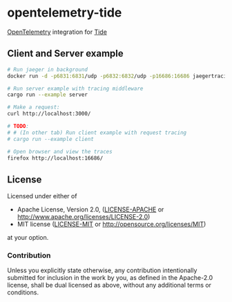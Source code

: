 # opentelemetry-tide

[OpenTelemetry][otel] integration for [Tide][tide]

## Client and Server example

```sh
# Run jaeger in background
docker run -d -p6831:6831/udp -p6832:6832/udp -p16686:16686 jaegertracing/all-in-one:latest

# Run server example with tracing middleware
cargo run --example server

# Make a request:
curl http://localhost:3000/

# TODO:
# # (In other tab) Run client example with request tracing
# cargo run --example client

# Open browser and view the traces
firefox http://localhost:16686/
```

## License

Licensed under either of

 * Apache License, Version 2.0, ([LICENSE-APACHE](LICENSE-APACHE) or http://www.apache.org/licenses/LICENSE-2.0)
 * MIT license ([LICENSE-MIT](LICENSE-MIT) or http://opensource.org/licenses/MIT)

at your option.

### Contribution

Unless you explicitly state otherwise, any contribution intentionally
submitted for inclusion in the work by you, as defined in the Apache-2.0
license, shall be dual licensed as above, without any additional terms or
conditions.


<!-- links -->
[otel]: https://crates.io/crates/opentelemetry
[tide]: https://crates.io/crates/tide
